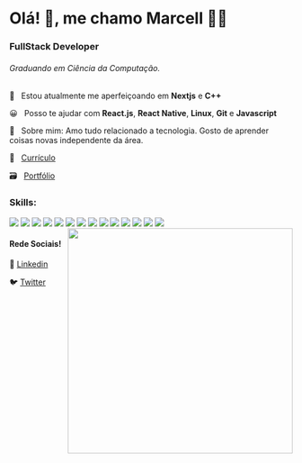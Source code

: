 # Olá! 👋, me chamo Marcell 👨‍💻

### FullStack Developer

###### Graduando em Ciência da Computação.

🌱 &nbsp; Estou atualmente me aperfeiçoando em **Nextjs** e **C++**

😀 &nbsp; Posso te ajudar com **React.js**, **React Native**, **Linux**, **Git** e **Javascript**

💬 &nbsp; Sobre mim: Amo tudo relacionado a tecnologia. Gosto de aprender coisas novas independente da área.

📄 &nbsp; [Currículo](https://docs.google.com/document/d/13rl7Lk2xPsUChlTUM_ENRSfKLs6o7k3iqJjhEBn5MwQ/edit?usp=sharing)

🗃 &nbsp; [Portfólio](https://marcelldac.github.io/portfolio)

### Skills: 

<div>
  <img src='https://www.vectorlogo.zone/logos/git-scm/git-scm-icon.svg'/>
  <img src='https://www.vectorlogo.zone/logos/linux/linux-icon.svg'/>
  <img src='https://www.vectorlogo.zone/logos/json/json-icon.svg'/>
  <img src='https://www.vectorlogo.zone/logos/w3_html5/w3_html5-icon.svg'/>
  <img src='https://www.vectorlogo.zone/logos/w3_css/w3_css-icon.svg'/>
  <img src='https://www.vectorlogo.zone/logos/javascript/javascript-icon.svg'/>
  <img src='https://www.vectorlogo.zone/logos/jquery/jquery-icon.svg'/>
  <img src='https://www.vectorlogo.zone/logos/reactjs/reactjs-icon.svg'/>
  <img src='https://www.vectorlogo.zone/logos/expoio/expoio-icon.svg'/>
  <img src='https://www.vectorlogo.zone/logos/nodejs/nodejs-icon.svg'/>
  <img src='https://www.vectorlogo.zone/logos/getbootstrap/getbootstrap-icon.svg'/>
  <img src='https://www.vectorlogo.zone/logos/php/php-icon.svg'/>
  <img src='https://www.vectorlogo.zone/logos/python/python-icon.svg'/>
  <img src='https://www.vectorlogo.zone/logos/mysql/mysql-icon.svg'/>
</div>

<img  width="400" align="right" src="https://i2.wp.com/allhtaccess.info/wp-content/uploads/2018/03/programming.gif?fit=1281%2C716&ssl=1" />

#### Rede Sociais!

👔 [Linkedin](https://www.linkedin.com/in/marcelldactes/)

🐦 [Twitter](https://twitter.com/a40845177)
